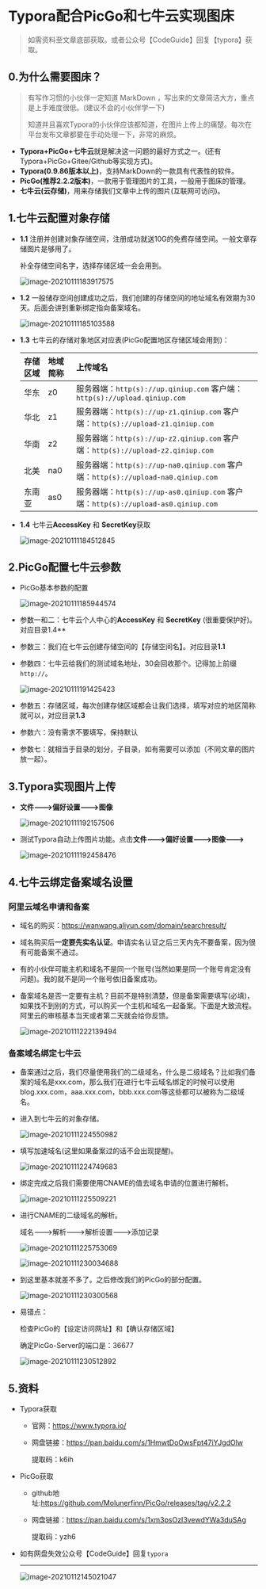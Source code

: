 # Typora配合PicGo和七牛云实现图床

>如需资料至文章底部获取。或者公众号【CodeGuide】回复【typora】获取。

## 0.为什么需要图床？

>有写作习惯的小伙伴一定知道 MarkDown ，写出来的文章简洁大方，重点是上手难度很低。(建议不会的小伙伴学一下)
>
>知道并且喜欢Typora的小伙伴应该都知道，在图片上传上的痛楚。每次在平台发布文章都要在手动处理一下，非常的麻烦。

- **Typora+PicGo+七牛云**就是解决这一问题的最好方式之一。(还有Typora+PicGo+Gitee/Github等实现方式)。
- **Typora(0.9.86版本以上)**，支持MarkDown的一款具有代表性的软件。
- **PicGo(推荐2.2.2版本)**，一款用于管理图片的工具，一般用于图床的管理。
- **七牛云(云存储)**，用来存储我们文章中上传的图片(互联网可访问)。

## 1.七牛云配置对象存储

- **1.1**  注册并创建对象存储空间，注册成功就送10G的免费存储空间。一般文章存储图片是够用了。

  补全存储空间名字，选择存储区域一会会用到。

  ![image-20210111183917575](http://blog.sunyj.online/typora/image-20210111183917575.png)

- **1.2**  一般储存空间创建成功之后，我们创建的存储空间的地址域名有效期为30天。后面会讲到重新绑定指向备案域名。

  ![image-20210111185103588](http://blog.sunyj.online/typora/image-20210111185103588.png)

- **1.3**  七牛云的存储对象地区对应表(PicGo配置地区存储区域会用到)：

  | 存储区域 | 地域简称 | 上传域名                                                     |
  | :------- | :------- | :----------------------------------------------------------- |
  | 华东     | z0       | 服务器端：`http(s)://up.qiniup.com`        客户端： `http(s)://upload.qiniup.com` |
  | 华北     | z1       | 服务器端：`http(s)://up-z1.qiniup.com`  客户端：`http(s)://upload-z1.qiniup.com` |
  | 华南     | z2       | 服务器端：`http(s)://up-z2.qiniup.com`  客户端：`http(s)://upload-z2.qiniup.com` |
  | 北美     | na0      | 服务器端：`http(s)://up-na0.qiniup.com` 客户端：`http(s)://upload-na0.qiniup.com` |
  | 东南亚   | as0      | 服务器端：`http(s)://up-as0.qiniup.com` 客户端：`http(s)://upload-as0.qiniup.com` |

- **1.4**  七牛云**AccessKey** 和 **SecretKey**获取

  ![image-20210111184512845](http://blog.sunyj.online/typora/image-20210111184512845.png)

## 2.PicGo配置七牛云参数

- PicGo基本参数的配置

  ![image-20210111185944574](http://qmrnd6f3u.hd-bkt.clouddn.com/typora/image-20210111185944574.png)

- 参数一和二：七牛云个人中心的**AccessKey** 和 **SecretKey**    (很重要保护好)。对应目录1.4**

- 参数三：我们在七牛云创建存储空间的【存储空间名】。对应目录**1.1**

- 参数四：七牛云给我们的测试域名地址，30会回收那个。记得加上前缀`http://`。

  ![image-20210111191425423](http://qmrnd6f3u.hd-bkt.clouddn.com/typora/image-20210111191425423.png)

- 参数五：存储区域，每次创建存储区域都会让我们选择，填写对应的地区简称就可以，对应目录**1.3**

- 参数六：没有需求不要填写，保持默认

- 参数七：就相当于目录的划分，子目录，如有需要可以添加（不同文章的图片放一起）。

## 3.Typora实现图片上传

- **文件--->偏好设置--->图像**

  ![image-20210111192157506](http://qmrnd6f3u.hd-bkt.clouddn.com/typora/image-20210111192157506.png)

- 测试Typora自动上传图片功能。点击**文件--->偏好设置--->图像--->**

  ![image-20210111192458476](http://qmrnd6f3u.hd-bkt.clouddn.com/typora/image-20210111192458476.png)

  

## 4.七牛云绑定备案域名设置

### 阿里云域名申请和备案

- 域名的购买：https://wanwang.aliyun.com/domain/searchresult/
- 域名购买后**一定要先实名认证**。申请实名认证之后三天内先不要备案，因为很有可能备案不通过。

- 有的小伙伴可能主机和域名不是同一个账号(当然如果是同一个账号肯定没有问题)。我的就不是同一个账号依旧备案成功。

- 备案域名是否一定要有主机？目前不是特别清楚，但是备案需要填写(必填)，如果找不到别的方式，可以购买一个主机和域名一起备案。下面是大致流程。阿里云的审核基本当天或者第二天就会给你反馈。

  ![image-20210111222139494](http://blog.sunyj.online/typora/image-20210111222139494.png)

### 备案域名绑定七牛云

- 备案通过之后，我们尽量使用我们的二级域名，什么是二级域名？比如我们备案的域名是xxx.com，那么我们在进行七牛云域名绑定的时候可以使用blog.xxx.com，aaa.xxx.com，bbb.xxx.com等这些都可以被称为二级域名。

- 进入到七牛云的对象存储。

  ![image-20210111224550982](http://blog.sunyj.online/typora/image-20210111224550982.png)

- 填写加速域名(这里如果备案过的话不会出现提醒)。

  ![image-20210111224749683](http://blog.sunyj.online/typora/image-20210111224749683.png)

- 绑定完成之后我们需要使用CNAME的值去域名申请的位置进行解析。

  ![image-20210111225509221](http://blog.sunyj.online/typora/image-20210111225509221.png)

- 进行CNAME的二级域名的解析。

  域名--->解析--->解析设置--->添加记录

  ![image-20210111225753069](http://blog.sunyj.online/typora/image-20210111225753069.png)

  ![image-20210111230034688](http://blog.sunyj.online/typora/image-20210111230034688.png)

- 到这里基本就差不多了。之后修改我们的PicGo的部分配置。

  ![image-20210111230300568](http://blog.sunyj.online/typora/image-20210111230300568.png)

- 易错点：

  检查PicGo的【设定访问网址】和【确认存储区域】

  确定PicGo-Server的端口是：36677
  
  ![image-20210111230512892](http://blog.sunyj.online/typora/image-20210111230512892.png)

## 5.资料

- Typora获取
  - 官网：https://www.typora.io/
  
  - 网盘链接：https://pan.baidu.com/s/1HmwtDoOwsFpt47iYJgdOlw   
  
    提取码：k6ih 
  
- PicGo获取
  - github地址:https://github.com/Molunerfinn/PicGo/releases/tag/v2.2.2
  
  - 网盘链接：https://pan.baidu.com/s/1xm3psOzI3vewdYWa3duSAg   
  
    提取码：yzh6 
  
- 如有网盘失效公众号【CodeGuide】回复`typora`

  ------

  ![image-20210112145021047](http://blog.sunyj.online/typora/image-20210112145021047.png)

